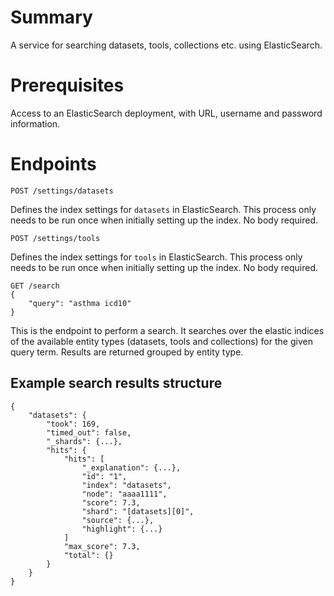 # Summary

A service for searching datasets, tools, collections etc. using ElasticSearch.

# Prerequisites

Access to an ElasticSearch deployment, with URL, username and password information.

# Endpoints

```
POST /settings/datasets
```
Defines the index settings for `datasets` in ElasticSearch.
This process only needs to be run once when initially setting up the index. 
No body required. 

```
POST /settings/tools
```
Defines the index settings for `tools` in ElasticSearch.
This process only needs to be run once when initially setting up the index. 
No body required.    

```
GET /search
{
    "query": "asthma icd10"
}
```
This is the endpoint to perform a search.
It searches over the elastic indices of the available entity types (datasets, tools and collections) for the given query term.
Results are returned grouped by entity type.

## Example search results structure

```
{
    "datasets": {
        "took": 169,
        "timed_out": false,
        "_shards": {...},
        "hits": {
            "hits": [
                "_explanation": {...},
                "id": "1",
                "index": "datasets",
                "node": "aaaa1111",
                "score": 7.3,
                "shard": "[datasets][0]",
                "source": {...},
                "highlight": {...}
            ]
            "max_score": 7.3,
            "total": {}
        }
    }
}
```